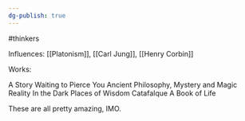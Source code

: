 ```yaml
---
dg-publish: true
---
```


#thinkers 

Influences: [[Platonism]], [[Carl Jung]], [[Henry Corbin]]

Works:

A Story Waiting to Pierce You
Ancient Philosophy, Mystery and Magic
Reality
In the Dark Places of Wisdom
Catafalque
A Book of Life

These are all pretty amazing, IMO.